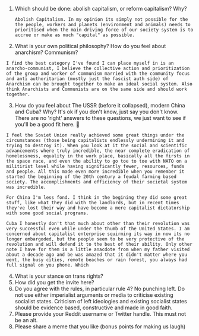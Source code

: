 1. Which should be done: abolish capitalism, or reform capitalism? Why?
   ```
   Abolish Capitalism. In my opinion its simply not possible for the the people, workers and planets (environment and animals) needs to prioritised when the main driving force of our society system is to accrue or make as much "capital" as possible.
   ```
2. What is your own political philosophy? How do you feel about anarchism? Communism?
```
I find the best category I've found I can place myself in is an anarcho-communist, I believe the collective action and prioritization of the group and worker of communism married with the community focus and anti authoritarian (mostly just the fascist auth side) of Anarchism can be brought together to make an ideal social system. Also think Anarchists and Communists are on the same side and should work together.
```
3. How do you feel about The USSR (before it collapsed), modern China and Cuba? Why? It's ok if you don't know, just say you don't know. There are no 'right' answers to these questions, we just want to see if you'll be a good fit here. 🙂
```
I feel the Soviet Union really achieved some great things under the circumstances (those being capitalists endlessly undermining it and trying to destroy it). When you look at it the social and scientific advancements where truly incredible, the near complete eradication of homelessness, equality in the work place, basically all the firsts in the space race, and even the ability to go toe to toe with NATO on a militirist level while having significantly fewer, resources, funds and people. All this made even more incredible when you remember it started the beginning of the 20th century a feudal farming based society. The accomplishments and efficiency of their societal system was incredible.

For China I'm less fond. I think in the begining they did some great stuff, like what they did with the landlords, but in recent times they've lost their way and have become a mere capitalist dictatorship with some good social programs.

Cuba I honestly don't that much about other than their revolution was very successful even while under the thumb of the United States. I am concerned about capitalist enterprise squirming its way in now its no longer embargoded, but the people seem to be very protective of the revolution and will defend it to the best of their ability. Only other note I have for them is a little anacdote from when my father visited about a decade ago and be was amazed that it didn't matter where you went, the busy cities, remote beaches or rain forest, you always had full signal on you phone. Which 
```
4. What is your stance on trans rights?
5. How did you get the invite here?
6. Do you agree with the rules, in particular rule 4?
No punching left. Do not use either imperialist arguments or media to criticise existing socialist states. Criticism of left ideologies and existing socialist states should be evidence based, constructive and made in good faith.
7. Please provide your Reddit username or Twitter handle. This must not be an alt.
8. Please share a meme that you like (bonus points for making us laugh)
